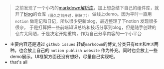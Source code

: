 
<!-- intro: 之前发现了一个小巧的[markdown解析库](https://github.com/forzys/custom-markdown)，加上想总结下自己的组件库，就开了[blog](https://github.com/forzys/blog)的仓库<sub>（很久之前开过，删掉了）</sub>，做线上demo。因为平时一直用 `notion` 做笔记和日记，所以很少更新blog，最近整理了下notion 发现很多很杂， 于是打算把一些前端知识总结和技巧分享到blog，但是随手创建的仓库太简陋，于是决定开始重构，作为自己分享内容的一个小平台 -->

> 之前发现了一个小巧的[markdown解析库](https://github.com/forzys/custom-markdown)，加上想总结下自己的组件库，就开了[blog](https://github.com/forzys/blog)的仓库<sub>（很久之前开过，删掉了）</sub>，做线上demo。因为平时一直用 `notion` 做笔记和日记，所以很少更新blog，最近整理了下notion 发现很多很杂， 于是打算把一些前端知识总结和技巧分享到blog，但是随手创建的仓库太简陋，于是决定开始重构，作为自己分享内容的一个小平台

- 主要内容还是通过 `github issues` 转成`markdown`的博文,分类只有`技术`和`生活`两种。也会放上自己的 `notion publish website` 作为补充。同时也会放上一些demo展示。UI框架方面还没有想好，尽量自己实现吧。
- that's all
